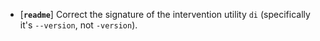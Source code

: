 * [**`readme`**] Correct the signature of the intervention utility `di` (specifically it's `--version`, not `-version`).